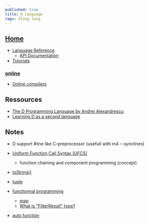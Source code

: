 ```yaml
---
published: true
title: D Language
tags: dlang lang
---
```

## [Home](https://dlang.org/)
- [Language Reference](https://dlang.org/spec/pragma.html)
	- [API Documentation](https://dlang.org/library/std/stdio/readln.html)
- [Tutorials](https://wiki.dlang.org/Tutorials)

### [online](https://run.dlang.io/)
- [Online compilers](https://wiki.dlang.org/Online_compilers)

## Ressources
- [The D Programming Language by Andrei Alexandrescu](https://www.oreilly.com/library/view/the-d-programming/9780321659538/ch01.html)
- [Learning D as a second language](https://wiki.dlang.org/Coming_From)

## Notes
- D support #line like C-preprocessor (usefull with m4 --synclines)
- [Uniform Function Call Syntax (UFCS)](https://dlang.org/spec/function.html#pseudo-member)
	-  function chaining and component programming (concept)
    
- [toString()](https://wiki.dlang.org/Defining_custom_print_format_specifiers)
- [tuple](https://dlang.org/phobos/std_typecons.html#tuple)
- [functionnal programming](https://en.wikipedia.org/wiki/D_(programming_language)#Functional)
	- [map](https://dlang.org/library/std/algorithm/iteration/map.html)
    - [What is "FilterResult" type?](https://forum.dlang.org/post/lgznetnvyhxfyavnynbw@forum.dlang.org)
- [auto function](https://dlang.org/spec/function.html#auto-functions)
